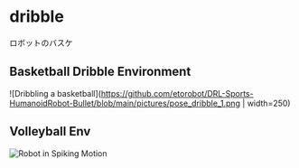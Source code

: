 # dribble

ロボットのバスケ

## Basketball Dribble Environment
![Dribbling a basketball](https://github.com/etorobot/DRL-Sports-HumanoidRobot-Bullet/blob/main/pictures/pose_dribble_1.png | width=250)

## Volleyball Env
![Robot in Spiking Motion](https://github.com/etorobot/DRL-Sports-HumanoidRobot-Bullet/blob/main/pictures/SPK%20Pose%201.png|width=350)
